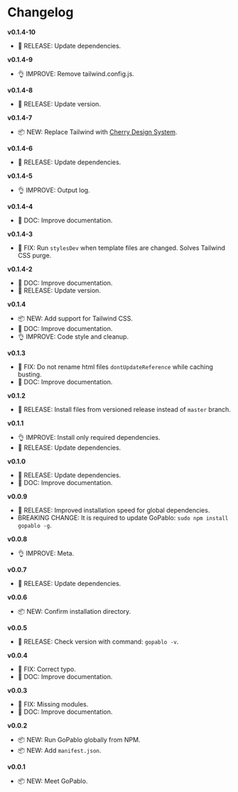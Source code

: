 # Changelog

**v0.1.4-10**
- 🚀 RELEASE: Update dependencies.

**v0.1.4-9**
- 👌 IMPROVE: Remove tailwind.config.js.

**v0.1.4-8**
- 🚀 RELEASE: Update version.

**v0.1.4-7**
- 📦 NEW: Replace Tailwind with [Cherry Design System](https://cherry.design).

**v0.1.4-6**
- 🚀 RELEASE: Update dependencies.

**v0.1.4-5**
- 👌 IMPROVE: Output log.

**v0.1.4-4**
- 📖 DOC: Improve documentation.

**v0.1.4-3**
- 🐛 FIX: Run `stylesDev` when template files are changed. Solves Tailwind CSS purge.

**v0.1.4-2**
- 📖 DOC: Improve documentation.
- 🚀 RELEASE: Update version.

**v0.1.4**
- 📦 NEW: Add support for Tailwind CSS.
- 📖 DOC: Improve documentation.
- 👌 IMPROVE: Code style and cleanup.

**v0.1.3**
- 🐛 FIX: Do not rename html files `dontUpdateReference` while caching busting.
- 📖 DOC: Improve documentation.

**v0.1.2**
- 🚀 RELEASE: Install files from versioned release instead of `master` branch.

**v0.1.1**
- 👌 IMPROVE: Install only required dependencies.
- 🚀 RELEASE: Update dependencies.

**v0.1.0**
- 🚀 RELEASE: Update dependencies.
- 📖 DOC: Improve documentation.

**v0.0.9**
- 🚀 RELEASE: Improved installation speed for global dependencies.
- BREAKING CHANGE: It is required to update GoPablo: `sudo npm install gopablo -g`.

**v0.0.8**
- 👌 IMPROVE: Meta.

**v0.0.7**
- 🚀 RELEASE: Update dependencies.

**v0.0.6**
- 📦 NEW: Confirm installation directory.

**v0.0.5**
- 🚀 RELEASE: Check version with command: `gopablo -v`.

**v0.0.4**
- 🐛 FIX: Correct typo.
- 📖 DOC: Improve documentation.

**v0.0.3**
- 🐛 FIX: Missing modules.
- 📖 DOC: Improve documentation.

**v0.0.2**
- 📦 NEW: Run GoPablo globally from NPM.
- 📦 NEW: Add `manifest.json`.

**v0.0.1**
- 📦 NEW: Meet GoPablo.
